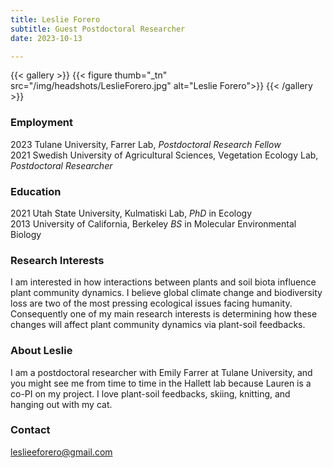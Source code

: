 ```yaml
---
title: Leslie Forero
subtitle: Guest Postdoctoral Researcher
date: 2023-10-13

---
```



{{< gallery >}}
  {{< figure thumb="_tn" src="/img/headshots/LeslieForero.jpg" alt="Leslie Forero">}}
{{< /gallery >}}


<!--more-->

### Employment
2023 Tulane University, Farrer Lab, _Postdoctoral Research Fellow_  
2021 Swedish University of Agricultural Sciences, Vegetation Ecology Lab, _Postdoctoral Researcher_

### Education
2021 Utah State University, Kulmatiski Lab, _PhD_ in Ecology  
2013 University of California, Berkeley _BS_ in Molecular Environmental Biology  

### Research Interests
I am interested in how interactions between plants and soil biota influence plant community dynamics. I believe global climate change and biodiversity loss are two of the most pressing ecological issues facing humanity. Consequently one of my main research interests is determining how these changes will affect plant community dynamics via plant-soil feedbacks.

### About Leslie
I am a postdoctoral researcher with Emily Farrer at Tulane University, and you might see me from time to time in the Hallett lab because Lauren is a co-PI on my project. I love plant-soil feedbacks, skiing, knitting, and hanging out with my cat.

### Contact
leslieeforero@gmail.com